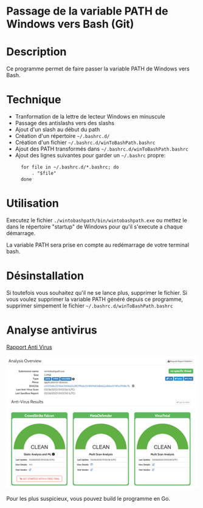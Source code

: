 # Passage de la variable PATH de Windows vers Bash (Git)

# Description

Ce programme permet de faire passer la variable PATH de Windows vers Bash.

# Technique

- Tranformation de la lettre de lecteur Windows en minuscule
- Passage des antislashs vers des slashs
- Ajout d'un slash au début du path
- Création d'un répertoire `~/.bashrc.d/`
- Création d'un fichier `~/.bashrc.d/winToBashPath.bashrc`
- Ajout des PATH transformés dans `~/.bashrc.d/winToBashPath.bashrc`
- Ajout des lignes suivantes pour garder un `~/.bashrc` propre:
  ```# winToBashPath
    for file in ~/.bashrc.d/*.bashrc; do
        . "$file"
    done
  ```

# Utilisation

Executez le fichier `./wintobashpath/bin/wintobashpath.exe` ou mettez le dans le répertoire "startup" de Windows pour qu'il s'execute a chaque démarrage.

La variable PATH sera prise en compte au redémarrage de votre terminal bash.

# Désinstallation

Si toutefois vous souhaitez qu'il ne se lance plus, supprimer le fichier. Si vous voulez supprimer la variable PATH généré depuis ce programme, supprimer simpement le fichier `~/.bashrc.d/winToBashPath.bashrc`

# Analyse antivirus

[Rapport Anti Virus](http://www.hybrid-analysis.com/sample/e512068e2576667d44dafa38019bda2514f69683db662a86be074f1c01f48c7b)

![Drag Racing](./wintobashpath/images/Free%20Automated%20Malware%20Analysis%20Service.png)

Pour les plus suspicieux, vous pouvez build le programme en Go.

